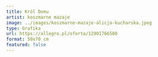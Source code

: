 ```yaml
---
title: Król Domu
artist: koszmarne mazaje
image: ../images/koszmarne-mazaje-alicja-kucharska.jpeg
type: Grafika
url: https://allegro.pl/oferta/12901766500
format: 50x70 cm
featured: false
---
```

